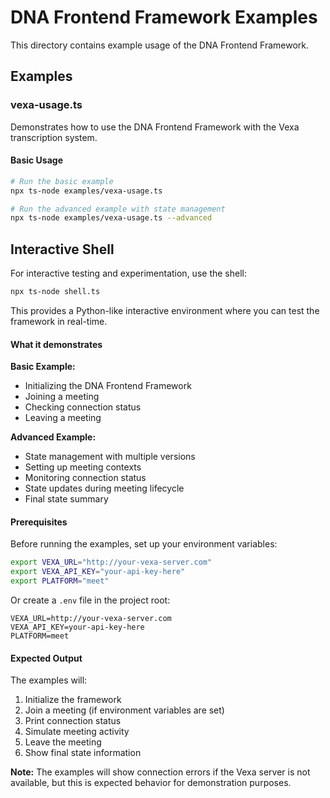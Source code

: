 # DNA Frontend Framework Examples

This directory contains example usage of the DNA Frontend Framework.

## Examples

### vexa-usage.ts

Demonstrates how to use the DNA Frontend Framework with the Vexa transcription system.

#### Basic Usage

```bash
# Run the basic example
npx ts-node examples/vexa-usage.ts

# Run the advanced example with state management
npx ts-node examples/vexa-usage.ts --advanced
```

## Interactive Shell

For interactive testing and experimentation, use the shell:

```bash
npx ts-node shell.ts
```

This provides a Python-like interactive environment where you can test the framework in real-time.

#### What it demonstrates

**Basic Example:**
- Initializing the DNA Frontend Framework
- Joining a meeting
- Checking connection status
- Leaving a meeting

**Advanced Example:**
- State management with multiple versions
- Setting up meeting contexts
- Monitoring connection status
- State updates during meeting lifecycle
- Final state summary

#### Prerequisites

Before running the examples, set up your environment variables:

```bash
export VEXA_URL="http://your-vexa-server.com"
export VEXA_API_KEY="your-api-key-here"
export PLATFORM="meet"
```

Or create a `.env` file in the project root:

```
VEXA_URL=http://your-vexa-server.com
VEXA_API_KEY=your-api-key-here
PLATFORM=meet
```

#### Expected Output

The examples will:
1. Initialize the framework
2. Join a meeting (if environment variables are set)
3. Print connection status
4. Simulate meeting activity
5. Leave the meeting
6. Show final state information

**Note:** The examples will show connection errors if the Vexa server is not available, but this is expected behavior for demonstration purposes.
